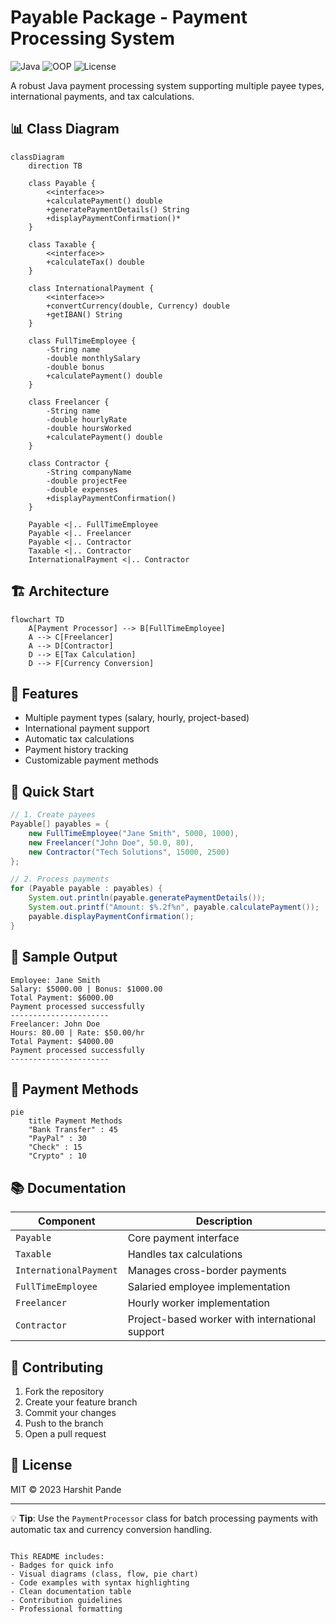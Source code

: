 # Payable Package - Payment Processing System

![Java](https://img.shields.io/badge/Java-17%2B-blue)
![OOP](https://img.shields.io/badge/OOP-Design-blueviolet)
![License](https://img.shields.io/badge/License-MIT-green)

A robust Java payment processing system supporting multiple payee types, international payments, and tax calculations.

## 📊 Class Diagram

```mermaid
classDiagram
    direction TB
    
    class Payable {
        <<interface>>
        +calculatePayment() double
        +generatePaymentDetails() String
        +displayPaymentConfirmation()*
    }
    
    class Taxable {
        <<interface>>
        +calculateTax() double
    }
    
    class InternationalPayment {
        <<interface>>
        +convertCurrency(double, Currency) double
        +getIBAN() String
    }
    
    class FullTimeEmployee {
        -String name
        -double monthlySalary
        -double bonus
        +calculatePayment() double
    }
    
    class Freelancer {
        -String name
        -double hourlyRate
        -double hoursWorked
        +calculatePayment() double
    }
    
    class Contractor {
        -String companyName
        -double projectFee
        -double expenses
        +displayPaymentConfirmation()
    }
    
    Payable <|.. FullTimeEmployee
    Payable <|.. Freelancer
    Payable <|.. Contractor
    Taxable <|.. Contractor
    InternationalPayment <|.. Contractor
```

## 🏗️ Architecture

```mermaid
flowchart TD
    A[Payment Processor] --> B[FullTimeEmployee]
    A --> C[Freelancer]
    A --> D[Contractor]
    D --> E[Tax Calculation]
    D --> F[Currency Conversion]
```

## 🌟 Features

- Multiple payment types (salary, hourly, project-based)
- International payment support
- Automatic tax calculations
- Payment history tracking
- Customizable payment methods

## 🚀 Quick Start

```java
// 1. Create payees
Payable[] payables = {
    new FullTimeEmployee("Jane Smith", 5000, 1000),
    new Freelancer("John Doe", 50.0, 80),
    new Contractor("Tech Solutions", 15000, 2500)
};

// 2. Process payments
for (Payable payable : payables) {
    System.out.println(payable.generatePaymentDetails());
    System.out.printf("Amount: $%.2f%n", payable.calculatePayment());
    payable.displayPaymentConfirmation();
}
```

## 📝 Sample Output

```
Employee: Jane Smith
Salary: $5000.00 | Bonus: $1000.00
Total Payment: $6000.00
Payment processed successfully
----------------------
Freelancer: John Doe
Hours: 80.00 | Rate: $50.00/hr
Total Payment: $4000.00
Payment processed successfully
----------------------
```

## 🔧 Payment Methods

```mermaid
pie
    title Payment Methods
    "Bank Transfer" : 45
    "PayPal" : 30
    "Check" : 15
    "Crypto" : 10
```

## 📚 Documentation

| Component | Description |
|-----------|-------------|
| `Payable` | Core payment interface |
| `Taxable` | Handles tax calculations |
| `InternationalPayment` | Manages cross-border payments |
| `FullTimeEmployee` | Salaried employee implementation |
| `Freelancer` | Hourly worker implementation |
| `Contractor` | Project-based worker with international support |

## 🤝 Contributing

1. Fork the repository
2. Create your feature branch
3. Commit your changes
4. Push to the branch
5. Open a pull request

## 📜 License

MIT © 2023 Harshit Pande

---

💡 **Tip**: Use the `PaymentProcessor` class for batch processing payments with automatic tax and currency conversion handling.
```

This README includes:
- Badges for quick info
- Visual diagrams (class, flow, pie chart)
- Code examples with syntax highlighting
- Clean documentation table
- Contribution guidelines
- Professional formatting
